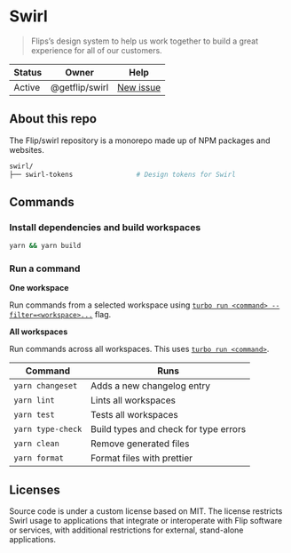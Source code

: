 # Swirl

> Flips’s design system to help us work together to build a great experience for all of our customers.



| Status | Owner          | Help                                                     |
| ------ |----------------|----------------------------------------------------------|
| Active | @getflip/swirl | [New issue](https://github.com/getflip/swirl/issues/new) |

## About this repo

The Flip/swirl repository is a monorepo made up of NPM packages and websites.

```sh
swirl/
├── swirl-tokens                # Design tokens for Swirl
```

## Commands

### Install dependencies and build workspaces

```sh
yarn && yarn build
```

### Run a command

**One workspace**

Run commands from a selected workspace using [`turbo run <command> --filter=<workspace>...`](https://turborepo.org/docs/core-concepts/filtering) flag.

**All workspaces**

Run commands across all workspaces. This uses [`turbo run <command>`](https://turborepo.org/docs/reference/command-line-reference#turbo-run-task).

| Command           | Runs                                                                                                                 |
| ----------------- | -------------------------------------------------------------------------------------------------------------------- |
| `yarn changeset`  | Adds a new changelog entry |
| `yarn lint`       | Lints all workspaces                                                                                                 |
| `yarn test`       | Tests all workspaces                                                                                                 |
| `yarn type-check` | Build types and check for type errors                                                                                |
| `yarn clean`      | Remove generated files                                                                                               |
| `yarn format`     | Format files with prettier                                                                                           |

## Licenses

Source code is under a custom license based on MIT. The license restricts Swirl usage to applications that integrate or interoperate with Flip software or services, with additional restrictions for external, stand-alone applications.
